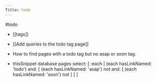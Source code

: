 ---Title: todo---#todo- [[tags]]- [[Add queries to the todo tag page]]- How to find pages with a todo tag but no asap or soon tag.- thisSnippet database pages	select: [ :each | 		(each hasLinkNamed: 'todo')			and: [ (each hasLinkNamed: 'asap') not 			and: [ (each hasLinkNamed: 'soon') not ] ] ]